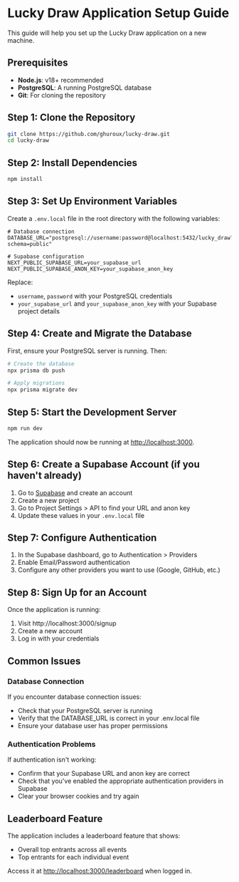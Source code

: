 # Lucky Draw Application Setup Guide

This guide will help you set up the Lucky Draw application on a new machine.

## Prerequisites

- **Node.js**: v18+ recommended
- **PostgreSQL**: A running PostgreSQL database
- **Git**: For cloning the repository

## Step 1: Clone the Repository

```bash
git clone https://github.com/ghuroux/lucky-draw.git
cd lucky-draw
```

## Step 2: Install Dependencies

```bash
npm install
```

## Step 3: Set Up Environment Variables

Create a `.env.local` file in the root directory with the following variables:

```
# Database connection
DATABASE_URL="postgresql://username:password@localhost:5432/lucky_draw?schema=public"

# Supabase configuration
NEXT_PUBLIC_SUPABASE_URL=your_supabase_url
NEXT_PUBLIC_SUPABASE_ANON_KEY=your_supabase_anon_key
```

Replace:
- `username`, `password` with your PostgreSQL credentials
- `your_supabase_url` and `your_supabase_anon_key` with your Supabase project details

## Step 4: Create and Migrate the Database

First, ensure your PostgreSQL server is running. Then:

```bash
# Create the database
npx prisma db push

# Apply migrations
npx prisma migrate dev
```

## Step 5: Start the Development Server

```bash
npm run dev
```

The application should now be running at [http://localhost:3000](http://localhost:3000).

## Step 6: Create a Supabase Account (if you haven't already)

1. Go to [Supabase](https://supabase.com/) and create an account
2. Create a new project
3. Go to Project Settings > API to find your URL and anon key
4. Update these values in your `.env.local` file

## Step 7: Configure Authentication

1. In the Supabase dashboard, go to Authentication > Providers
2. Enable Email/Password authentication
3. Configure any other providers you want to use (Google, GitHub, etc.)

## Step 8: Sign Up for an Account

Once the application is running:
1. Visit http://localhost:3000/signup
2. Create a new account
3. Log in with your credentials

## Common Issues

### Database Connection

If you encounter database connection issues:
- Check that your PostgreSQL server is running
- Verify that the DATABASE_URL is correct in your .env.local file
- Ensure your database user has proper permissions

### Authentication Problems

If authentication isn't working:
- Confirm that your Supabase URL and anon key are correct
- Check that you've enabled the appropriate authentication providers in Supabase
- Clear your browser cookies and try again

## Leaderboard Feature

The application includes a leaderboard feature that shows:
- Overall top entrants across all events
- Top entrants for each individual event

Access it at [http://localhost:3000/leaderboard](http://localhost:3000/leaderboard) when logged in. 